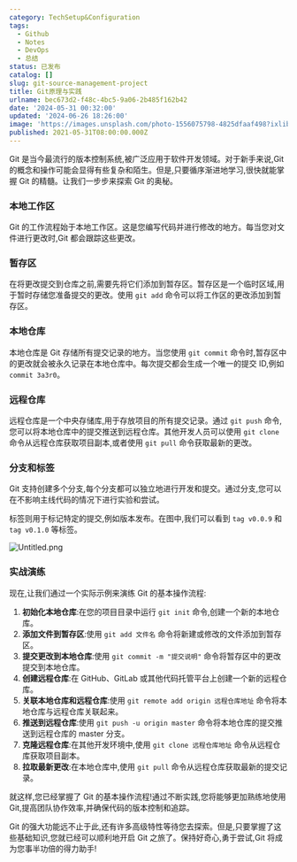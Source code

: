 ```yaml
---
category: TechSetup&Configuration
tags:
  - Github
  - Notes
  - DevOps
  - 总结
status: 已发布
catalog: []
slug: git-source-management-project
title: Git原理与实践
urlname: bec673d2-f48c-4bc5-9a06-2b485f162b42
date: '2024-05-31 00:32:00'
updated: '2024-06-26 18:26:00'
image: 'https://images.unsplash.com/photo-1556075798-4825dfaaf498?ixlib=rb-4.0.3&q=85&fm=jpg&crop=entropy&cs=srgb'
published: 2021-05-31T08:00:00.000Z
---
```


Git 是当今最流行的版本控制系统,被广泛应用于软件开发领域。对于新手来说,Git 的概念和操作可能会显得有些复杂和陌生。但是,只要循序渐进地学习,很快就能掌握 Git 的精髓。让我们一步步来探索 Git 的奥秘。


### 本地工作区


Git 的工作流程始于本地工作区。这是您编写代码并进行修改的地方。每当您对文件进行更改时,Git 都会跟踪这些更改。


### 暂存区


在将更改提交到仓库之前,需要先将它们添加到暂存区。暂存区是一个临时区域,用于暂时存储您准备提交的更改。使用 `git add` 命令可以将工作区的更改添加到暂存区。


### 本地仓库


本地仓库是 Git 存储所有提交记录的地方。当您使用 `git commit` 命令时,暂存区中的更改就会被永久记录在本地仓库中。每次提交都会生成一个唯一的提交 ID,例如 `commit 3a3r0`。


### 远程仓库


远程仓库是一个中央存储库,用于存放项目的所有提交记录。通过 `git push` 命令,您可以将本地仓库中的提交推送到远程仓库。其他开发人员可以使用 `git clone` 命令从远程仓库获取项目副本,或者使用 `git pull` 命令获取最新的更改。


### 分支和标签


Git 支持创建多个分支,每个分支都可以独立地进行开发和提交。通过分支,您可以在不影响主线代码的情况下进行实验和尝试。


标签则用于标记特定的提交,例如版本发布。在图中,我们可以看到 `tag v0.0.9` 和 `tag v0.1.0` 等标签。


![Untitled.png](https://prod-files-secure.s3.us-west-2.amazonaws.com/5d24fe63-e567-4804-86f9-9fdc62e13082/77b77e01-3aab-4add-bdbd-7f489727861d/Untitled.png?X-Amz-Algorithm=AWS4-HMAC-SHA256&X-Amz-Content-Sha256=UNSIGNED-PAYLOAD&X-Amz-Credential=ASIAZI2LB466U3XQU67O%2F20250228%2Fus-west-2%2Fs3%2Faws4_request&X-Amz-Date=20250228T213309Z&X-Amz-Expires=3600&X-Amz-Security-Token=IQoJb3JpZ2luX2VjEFsaCXVzLXdlc3QtMiJGMEQCIAtknpyfptp9AlfxEFi1N3CpW7Pgpq8Qp0PWJAiU7CczAiBSTtYBNjDyTEX6wFwrhPOSq%2FNfBO8P4sakGyKeqSFAvyqIBAiU%2F%2F%2F%2F%2F%2F%2F%2F%2F%2F8BEAAaDDYzNzQyMzE4MzgwNSIM0%2BfqwrlKqX9xQjgKKtwDh0AA0f2dUp5GnouwQCIHQ3IwuT5d8t9Qw1eBJAo9wyp0KGY6WHyT%2BFFkt6y%2BV4BPemUjSJ%2BhPBPbrPFFXU14exuHSscilW91UA3I9YTbWLPmIhTxqI5RWPuTmYDaUBEbaHtcMgg9%2BTX59cnK8qS56WssbmnmqNy2PDQ%2FZCIzmu8%2F5W3nYQMe7mgzqAq2Nm%2BLEzeqnvQx4zc2c%2Bkd8e8lb%2FXB6OuCYThDtEkiJEmqoIiPl%2FPr7gccxd70uu%2FgUz5nhJJE6EOIZIqfkW4fbsADolUvwJJDPP9KUFmOPi4MScD0buziIXPg7gpGnp%2FEt2byR9TtqixH346VvsoJjAH6Z0XcM4k3qXJlXxoapyIK074XLdFxuP74wgiJJUBUA7rdNUyMQMem9VrF7T7PgGSj3Gh7q5qFGHoEjSjEjqXQNFjtppi1zyAccpH%2ByTCJOs76AfHcBiW%2FspWPv0orvEwk7tNUS%2BfOO6UoX8yrNSs1lz69RwnrWOyuIndTpI%2BpXx2Gvmp2mMBISAE3hURqKf3zsPQu2Ld2CsUMuKfB%2BWgDtw%2BLHaFHBITbcQ%2FU4nCSG0YqwibOAWQndPxk1Wxu4ZIK42zpk7h8gEqX8sAmz7fH%2FYCHxlDcLK%2BqFE3bUlowpIqIvgY6pgFmSoFtMrCpamuoqKAehvphk%2BmVrA%2FtVc8T1bMoHk2duFYjH7euw2VCx5mucejRmmO0guTewUd9fHCjk%2BI7mY5K2JULe9p6SK%2FyDAhwQpydiQlYm4150VUIBrBSnSN9bIMrvDMvF9fQIgdY1kSgtWbVK8TMbA%2F0KQbylGIXVFQZKAp7HlCH9RTu9XiikVbk9T04dYGRpQh89IBdauzE14GH8K5ku6C3&X-Amz-Signature=9db540db2e67a766e815b6e9b0205bfa35d8a45ef643146bb14bab8daff2a8e4&X-Amz-SignedHeaders=host&x-id=GetObject)


### 实战演练


现在,让我们通过一个实际示例来演练 Git 的基本操作流程:

1. **初始化本地仓库**:在您的项目目录中运行 `git init` 命令,创建一个新的本地仓库。
2. **添加文件到暂存区**:使用 `git add 文件名` 命令将新建或修改的文件添加到暂存区。
3. **提交更改到本地仓库**:使用 `git commit -m "提交说明"` 命令将暂存区中的更改提交到本地仓库。
4. **创建远程仓库**:在 GitHub、GitLab 或其他代码托管平台上创建一个新的远程仓库。
5. **关联本地仓库和远程仓库**:使用 `git remote add origin 远程仓库地址` 命令将本地仓库与远程仓库关联起来。
6. **推送到远程仓库**:使用 `git push -u origin master` 命令将本地仓库的提交推送到远程仓库的 master 分支。
7. **克隆远程仓库**:在其他开发环境中,使用 `git clone 远程仓库地址` 命令从远程仓库获取项目副本。
8. **拉取最新更改**:在本地仓库中,使用 `git pull` 命令从远程仓库获取最新的提交记录。

就这样,您已经掌握了 Git 的基本操作流程!通过不断实践,您将能够更加熟练地使用 Git,提高团队协作效率,并确保代码的版本控制和追踪。


Git 的强大功能远不止于此,还有许多高级特性等待您去探索。但是,只要掌握了这些基础知识,您就已经可以顺利地开启 Git 之旅了。保持好奇心,勇于尝试,Git 将成为您事半功倍的得力助手!

